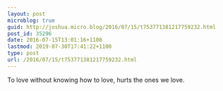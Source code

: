 ```yaml
---
layout: post
microblog: true
guid: http://joshua.micro.blog/2016/07/15/t753771381217759232.html
post_id: 35296
date: 2016-07-15T13:01:16+1100
lastmod: 2019-07-30T17:41:22+1100
type: post
url: /2016/07/15/t753771381217759232.html
---
```

To love without knowing how to love, hurts the ones we love.

